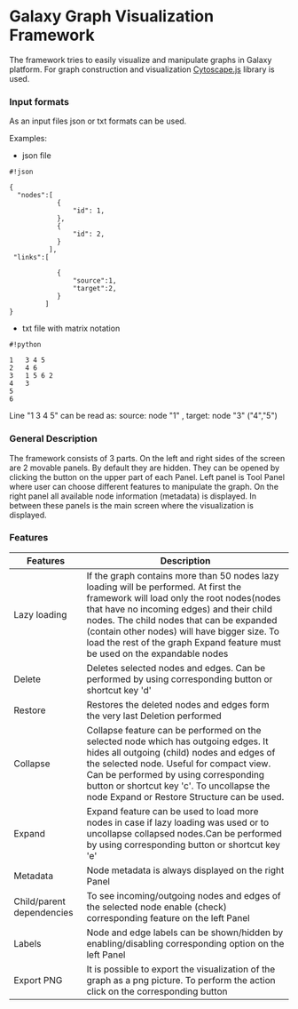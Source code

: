 # Galaxy Graph Visualization Framework  #

The framework tries to easily visualize and manipulate graphs in Galaxy platform. 
For graph construction and visualization [Cytoscape.js](http://js.cytoscape.org/) library is used.

### Input formats ###

As an input files json or txt formats can be used. 

Examples: 

* json file 
   
```
#!json

{
  "nodes":[
			{
				"id": 1,
			},
			{
				"id": 2,
			}
          ],
 "links":[
			
			{
				"source":1,
				"target":2,
			}
         ]
}

```

* txt file with matrix notation


```
#!python

1	3 4 5
2	4 6
3	1 5 6 2
4	3
5	
6
```
Line "1	 3 4 5" can be read as: source: node "1" , target: node "3" ("4","5")


### General Description ###

The framework consists of 3 parts. On the left and right sides of the screen are 2 movable panels. By default they are hidden. They can be opened by clicking the button on the upper part of each Panel. Left panel is  Tool Panel where user can choose different features to manipulate the graph. On the right panel all available node information (metadata) is displayed. 
In between these panels is the main screen where the visualization is displayed.


### Features ###

| Features      | Description                    |
| ------------- | ------------------------------ |
| Lazy loading      |    If the graph contains more than 50 nodes lazy loading will be performed. At first the framework will load only the root nodes(nodes that have no incoming edges) and their child nodes. The child nodes that can be expanded (contain other nodes) will have bigger size. To load the rest of the graph Expand feature must be used on the expandable nodes |
| Delete   | Deletes selected nodes and edges. Can be performed by using corresponding button or shortcut key 'd'     |
| Restore   | Restores the deleted nodes and edges form the very last Deletion performed     |
| Collapse   | Collapse feature can be performed on the selected node which has   outgoing edges. It hides all outgoing (child) nodes and edges of the selected node. Useful for compact view. Can be performed by using corresponding button or shortcut key 'c'. To uncollapse the node Expand or Restore Structure can be used.      |
|Expand| Expand feature can be used to load more nodes in case if lazy loading was used or to uncollapse collapsed nodes.Can be performed by using corresponding button or shortcut key 'e'     |
|Metadata | Node metadata is always displayed on the right Panel  |
|Child/parent dependencies| To see incoming/outgoing nodes and edges of the selected node enable (check) corresponding feature on the left Panel |
|Labels| Node and edge labels can be shown/hidden by enabling/disabling corresponding option on the left Panel |
|Export PNG| It is possible to export the visualization of the graph as a png picture. To perform the action click on the corresponding button |